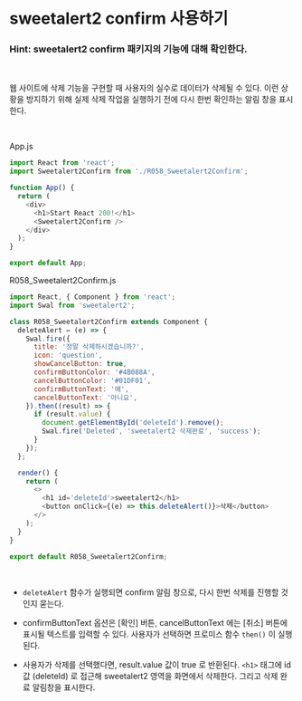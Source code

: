 # sweetalert2 confirm 사용하기

### Hint: sweetalert2 confirm 패키지의 기능에 대해 확인한다.

<br>

웹 사이트에 삭제 기능을 구현할 때 사용자의 실수로 데이터가 삭제될 수 있다. 이런 상황을 방지하기 위해 실제 삭제 작업을 실행하기 전에 다시 한번 확인하는 알림 창을 표시한다.

<br>

App.js

```js
import React from 'react';
import Sweetalert2Confirm from './R058_Sweetalert2Confirm';

function App() {
  return (
    <div>
      <h1>Start React 200!</h1>
      <Sweetalert2Confirm />
    </div>
  );
}

export default App;
```

R058_Sweetalert2Confirm.js

```js
import React, { Component } from 'react';
import Swal from 'sweetalert2';

class R058_Sweetalert2Confirm extends Component {
  deleteAlert = (e) => {
    Swal.fire({
      title: '정말 삭제하시겠습니까?',
      icon: 'question',
      showCancelButton: true,
      confirmButtonColor: '#4B088A',
      cancelButtonColor: '#01DF01',
      confirmButtonText: '예',
      cancelButtonText: '아니요',
    }).then((result) => {
      if (result.value) {
        document.getElementById('deleteId').remove();
        Swal.fire('Deleted', 'sweetalert2 삭제완료', 'success');
      }
    });
  };

  render() {
    return (
      <>
        <h1 id='deleteId'>sweetalert2</h1>
        <button onClick={(e) => this.deleteAlert()}>삭제</button>
      </>
    );
  }
}

export default R058_Sweetalert2Confirm;
```

<br>

- `deleteAlert` 함수가 실행되면 confirm 알림 창으로, 다시 한번 삭제를 진행할 것인지 묻는다.

- confirmButtonText 옵션은 [확인] 버튼, cancelButtonText 에는 [취소] 버튼에 표시될 텍스트를 입력할 수 있다. 사용자가 선택하면 프로미스 함수 `then()` 이 실행된다.

- 사용자가 삭제를 선택했다면, result.value 값이 true 로 반환된다. `<h1>` 태그에 id 값 (deleteId) 로 접근해 sweetalert2 영역을 화면에서 삭제한다. 그리고 삭제 완료 알림창을 표시한다.
